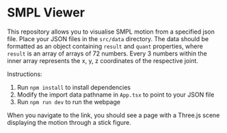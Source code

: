 # SMPL Viewer

This repository allows you to visualise SMPL motion from a specified json file. Place your JSON files in the `src/data` directory. The data should be formatted as an object containing `result` and `quant` properties, where `result` is an array of arrays of 72 numbers. Every 3 numbers within the inner array represents the x, y, z coordinates of the respective joint.

Instructions:

1. Run `npm install` to install dependencies
2. Modify the import data pathname in `App.tsx` to point to your JSON file
3. Run `npm run dev` to run the webpage

When you navigate to the link, you should see a page with a Three.js scene displaying the motion through a stick figure.
